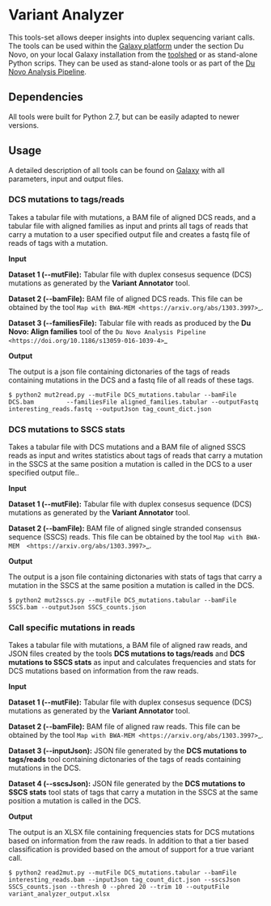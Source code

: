 # Variant Analyzer

This tools-set allows deeper insights into duplex sequencing variant calls. The tools can be used within the [Galaxy platform](http://usegalaxy.org) under the section Du Novo, on your local Galaxy installation from the [toolshed](https://toolshed.g2.bx.psu.edu/view/iuc/variant_analyzer) or as stand-alone Python scrips. They can be used as stand-alone tools or as part of the [Du Novo Analysis Pipeline](https://genomebiology.biomedcentral.com/articles/10.1186/s13059-016-1039-4).

## Dependencies
All tools were built for Python 2.7, but can be easily adapted to newer versions.

## Usage
A detailed description of all tools can be found on [Galaxy](http://usegalaxy.org) with all parameters, input and output files.

### DCS mutations to tags/reads
Takes a tabular file with mutations, a BAM file of aligned DCS reads, and a 
tabular file with aligned families as input and prints all tags of reads that 
carry a mutation to a user specified output file and creates a fastq file of 
reads of tags with a mutation.

**Input** 

**Dataset 1 (--mutFile):** Tabular file with duplex consesus sequence (DCS) mutations as 
generated by the **Variant Annotator** tool.

**Dataset 2 (--bamFile):** BAM file of aligned DCS reads. This file can be obtained by the 
tool `Map with BWA-MEM <https://arxiv.org/abs/1303.3997>`_.

**Dataset 3 (--familiesFile):** Tabular file with reads as produced by the 
**Du Novo: Align families** tool of the `Du Novo Analysis Pipeline 
<https://doi.org/10.1186/s13059-016-1039-4>`_

**Output**

The output is a json file containing dictonaries of the tags of reads containing mutations 
in the DCS and a fastq file of all reads of these tags.

`$ python2 mut2read.py --mutFile DCS_mutations.tabular --bamFile DCS.bam         --familiesFile aligned_families.tabular --outputFastq interesting_reads.fastq --outputJson tag_count_dict.json`

### DCS mutations to SSCS stats
Takes a tabular file with DCS mutations and a BAM file of aligned SSCS reads 
as input and writes statistics about tags of reads that carry a mutation in the 
SSCS at the same position a mutation is called in the DCS to a user specified output file..

**Input** 

**Dataset 1 (--mutFile):** Tabular file with duplex consesus sequence (DCS) mutations as 
generated by the **Variant Annotator** tool.

**Dataset 2 (--bamFile):** BAM file of aligned single stranded consensus sequence (SSCS) 
reads. This file can be obtained by the tool `Map with BWA-MEM 
<https://arxiv.org/abs/1303.3997>`_.

**Output**

The output is a json file containing dictonaries with stats of tags that carry a mutation in the SSCS 
at the same position a mutation is called in the DCS.

`$ python2 mut2sscs.py --mutFile DCS_mutations.tabular --bamFile SSCS.bam --outputJson SSCS_counts.json`

### Call specific mutations in reads
Takes a tabular file with mutations, a BAM file of aligned raw reads, and JSON files 
created by the tools **DCS mutations to tags/reads** and **DCS mutations to SSCS stats** 
as input and calculates frequencies and stats for DCS mutations based on information 
from the raw reads.

**Input** 

**Dataset 1 (--mutFile):** Tabular file with duplex consesus sequence (DCS) mutations as 
generated by the **Variant Annotator** tool.

**Dataset 2 (--bamFile):** BAM file of aligned raw reads. This file can be obtained by the 
tool `Map with BWA-MEM <https://arxiv.org/abs/1303.3997>`_.

**Dataset 3 (--inputJson):** JSON file generated by the **DCS mutations to tags/reads** tool 
containing dictonaries of the tags of reads containing mutations 
in the DCS.

**Dataset 4 (--sscsJson):** JSON file generated by the **DCS mutations to SSCS stats** tool 
stats of tags that carry a mutation in the SSCS at the same position a mutation 
is called in the DCS.

**Output**

The output is an XLSX file containing frequencies stats for DCS mutations based 
on information from the raw reads. In addition to that a tier based 
classification is provided based on the amout of support for a true variant call.

`$ python2 read2mut.py --mutFile DCS_mutations.tabular --bamFile interesting_reads.bam --inputJson tag_count_dict.json --sscsJson SSCS_counts.json --thresh 0 --phred 20 --trim 10 --outputFile variant_analyzer_output.xlsx`
